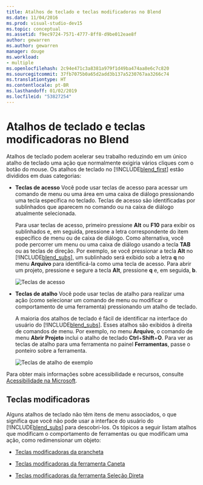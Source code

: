 ```yaml
---
title: Atalhos de teclado e teclas modificadoras no Blend
ms.date: 11/04/2016
ms.prod: visual-studio-dev15
ms.topic: conceptual
ms.assetid: f9ec9724-7571-4777-8ff8-d9be012eae8f
author: gewarren
ms.author: gewarren
manager: douge
ms.workload:
- multiple
ms.openlocfilehash: 2c94e471c3a8381a979f1d49ba474aa8e6c7c820
ms.sourcegitcommit: 37fb7075b0a65d2add3b137a5230767aa3266c74
ms.translationtype: HT
ms.contentlocale: pt-BR
ms.lasthandoff: 01/02/2019
ms.locfileid: "53827254"
---
```

# <a name="keyboard-shortcuts-and-modifier-keys-in-blend"></a>Atalhos de teclado e teclas modificadoras no Blend

Atalhos de teclado podem acelerar seu trabalho reduzindo em um único atalho de teclado uma ação que normalmente exigiria vários cliques com o botão do mouse. Os atalhos de teclado no [!INCLUDE[blend_first](../debugger/includes/blend_first_md.md)] estão divididos em duas categorias:

- **Teclas de acesso** Você pode usar teclas de acesso para acessar um comando de menu ou uma área em uma caixa de diálogo pressionando uma tecla específica no teclado. Teclas de acesso são identificadas por sublinhados que aparecem no comando ou na caixa de diálogo atualmente selecionada.

   Para usar teclas de acesso, primeiro pressione **Alt** ou **F10** para exibir os sublinhados e, em seguida, pressione a letra correspondente do item específico de menu ou de caixa de diálogo. Como alternativa, você pode percorrer um menu ou uma caixa de diálogo usando a tecla **TAB** ou as teclas de direção. Por exemplo, se você pressionar a tecla **Alt** no [!INCLUDE[blend_subs](../debugger/includes/blend_subs_md.md)], um sublinhado será exibido sob a letra **q** no menu **Arquivo** para identificá-la como uma tecla de acesso. Para abrir um projeto, pressione e segure a tecla **Alt**, pressione **q** e, em seguida, **b**.

   ![Teclas de acesso](../designers/media/441d5d67-48ee-4ba3-9e55-1826167e8d64.png)

- **Teclas de atalho** Você pode usar teclas de atalho para realizar uma ação (como selecionar um comando de menu ou modificar o comportamento de uma ferramenta) pressionando um atalho de teclado.

   A maioria dos atalhos de teclado é fácil de identificar na interface do usuário do [!INCLUDE[blend_subs](../debugger/includes/blend_subs_md.md)]. Esses atalhos são exibidos à direita de comandos de menu. Por exemplo, no menu **Arquivo**, o comando de menu **Abrir Projeto** inclui o atalho de teclado **Ctrl**+**Shift**+**O**. Para ver as teclas de atalho para uma ferramenta no painel **Ferramentas**, passe o ponteiro sobre a ferramenta.

   ![Teclas de atalho de exemplo](../designers/media/f147fc85-9fc5-4e8a-8039-bead80a3e595.png)

Para obter mais informações sobre acessibilidade e recursos, consulte [Acessibilidade na Microsoft](http://go.microsoft.com/fwlink/?LinkId=75069).

## <a name="modifier-keys"></a>Teclas modificadoras

Alguns atalhos de teclado não têm itens de menu associados, o que significa que você não pode usar a interface do usuário do [!INCLUDE[blend_subs](../debugger/includes/blend_subs_md.md)] para descobri-los. Os tópicos a seguir listam atalhos que modificam o comportamento de ferramentas ou que modificam uma ação, como redimensionar um objeto:

-   [Teclas modificadoras da prancheta](../designers/artboard-modifier-keys-in-blend.md)

-   [Teclas modificadoras da ferramenta Caneta](../designers/pen-tool-modifier-keys-in-blend.md)

-   [Teclas modificadoras da ferramenta Seleção Direta](../designers/direct-selection-tool-modifier-keys-in-blend.md)